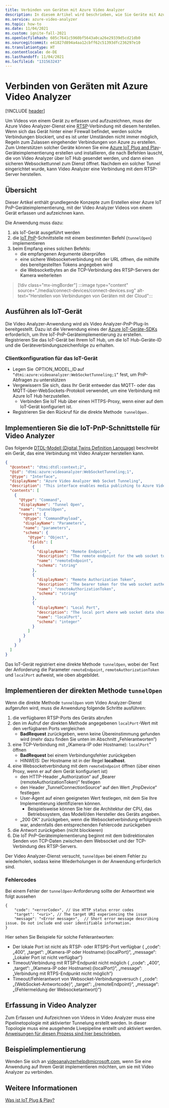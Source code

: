 ```yaml
---
title: Verbinden von Geräten mit Azure Video Analyzer
description: In diesem Artikel wird beschrieben, wie Sie Geräte mit Azure Video Analyzer verbinden.
ms.service: azure-video-analyzer
ms.topic: how-to
ms.date: 11/04/2021
ms.custom: ignite-fall-2021
ms.openlocfilehash: 605c7641c5960bf5643a0ca26e29339d5cd21db0
ms.sourcegitcommit: e41827d894a4aa12cbff62c51393dfc236297e10
ms.translationtype: HT
ms.contentlocale: de-DE
ms.lasthandoff: 11/04/2021
ms.locfileid: "131563243"
---
```

# <a name="connect-devices-to-azure-video-analyzer"></a>Verbinden von Geräten mit Azure Video Analyzer

[!INCLUDE [header](includes/cloud-env.md)]

Um Videos von einem Gerät zu erfassen und aufzuzeichnen, muss der Azure Video Analyzer-Dienst eine [RTSP](../terminology.md#rtsp)-Verbindung mit diesem herstellen. Wenn sich das Gerät hinter einer Firewall befindet, werden solche Verbindungen blockiert, und es ist unter Umständen nicht immer möglich, Regeln zum Zulassen eingehender Verbindungen von Azure zu erstellen. Zum Unterstützen solcher Geräte können Sie eine [Azure IoT Plug and Play](../../../iot-develop/overview-iot-plug-and-play.md)-Geräteimplementierung erstellen und installieren, die nach Befehlen lauscht, die von Video Analyzer über IoT Hub gesendet werden, und dann einen sicheren Websockettunnel zum Dienst öffnet. Nachdem ein solcher Tunnel eingerichtet wurde, kann Video Analyzer eine Verbindung mit dem RTSP-Server herstellen.

## <a name="overview"></a>Übersicht 

Dieser Artikel enthält grundlegende Konzepte zum Erstellen einer Azure IoT PnP-Geräteimplementierung, mit der Video Analyzer Videos von einem Gerät erfassen und aufzeichnen kann. 

Die Anwendung muss dazu: 

1. als IoT-Gerät ausgeführt werden 
1. die [IoT PnP](../../../iot-develop/overview-iot-plug-and-play.md)-Schnittstelle mit einem bestimmten Befehl (`tunnelOpen`) implementieren 
1. beim Empfang eines solchen Befehls: 
   * die empfangenen Argumente überprüfen 
   * eine sichere Websocketverbindung mit der URL öffnen, die mithilfe des bereitgestellten Tokens angegeben wird
   * die Websocketbytes an die TCP-Verbindung des RTSP-Servers der Kamera weiterleiten

> [!div class="mx-imgBorder"]
> :::image type="content" source="./media/connect-devices/connect-devices.svg" alt-text="Herstellen von Verbindungen von Geräten mit der Cloud":::

## <a name="run-as-an-iot-device"></a>Ausführen als IoT-Gerät 

Die Video Analyzer-Anwendung wird als Video Analyzer-PnP-Plug-In bereitgestellt. Dazu ist die Verwendung eines der [Azure IoT-Geräte-SDKs](../../../iot-develop/libraries-sdks.md#device-sdks) erforderlich, um Ihre IoT-PnP-Geräteimplementierung zu erstellen. Registrieren Sie das IoT-Gerät bei Ihrem IoT Hub, um die IoT Hub-Geräte-ID und die Geräteverbindungszeichenfolge zu erhalten.

### <a name="iot-device-clientconfiguration"></a>Clientkonfiguration für das IoT-Gerät

* Legen Sie  OPTION_MODEL_ID auf `“dtmi:azure:videoanalyzer:WebSocketTunneling;1”` fest, um PnP-Abfragen zu unterstützen  
* Vergewissern Sie sich, dass Ihr Gerät entweder das MQTT- oder das MQTT-über-WebSockets-Protokoll verwendet, um eine Verbindung mit Azure IoT Hub herzustellen. 
    * Verbinden Sie IoT Hub über einen HTTPS-Proxy, wenn einer auf dem IoT-Gerät konfiguriert ist.  
* Registrieren Sie den Rückruf für die direkte Methode  `tunnelOpen` . 

## <a name="implement-the-iot-pnp-interface-for-video-analyzer"></a>Implementieren Sie die IoT-PnP-Schnittstelle für Video Analyzer

Das folgende [DTDL-Modell (Digital Twins Definition Language)](https://github.com/Azure/opendigitaltwins-dtdl) beschreibt ein Gerät, das eine Verbindung mit Video Analyzer herstellen kann.

```json
{
  "@context": "dtmi:dtdl:context;2",
  "@id": "dtmi:azure:videoanalyzer:WebSocketTunneling;1",
  "@type": "Interface",
  "displayName": "Azure Video Analyzer Web Socket Tunneling",
  "description": "This interface enables media publishing to Azure Video Analyzer service from a RTSP compatible device which is located behind a firewall or NAT device.",
  "contents": [
    {
      "@type": "Command",
      "displayName": "Tunnel Open",
      "name": "tunnelOpen",
      "request": {
        "@type": "CommandPayload",
        "displayName": "Parameters",
        "name": "parameters",
        "schema": {
          "@type": "Object",
          "fields": [
            {
              "displayName": "Remote Endpoint",
              "description": "The remote endpoint for the web socket tunnel.",
              "name": "remoteEndpoint",
              "schema": "string"
            },
            {
              "displayName": "Remote Authorization Token",
              "description": "The bearer token for the web socket authentication.",
              "name": "remoteAuthorizationToken",
              "schema": "string"
            },
            {
              "displayName": "Local Port",
              "description": "The local port where web socket data should be tunneled to.",
              "name": "localPort",
              "schema": "integer"
            }
          ]
        }
      }
    }
  ]
}
```

Das IoT-Gerät registriert eine direkte Methode  `tunnelOpen`, wobei der Text der Anforderung die Parameter `remoteEndpoint`, `remoteAuthorizationToken` und `localPort` aufweist, wie oben abgebildet.

## <a name="implement-the-direct-method-tunnelopen"></a>Implementieren der direkten Methode `tunnelOpen`
Wenn die direkte Methode `tunnelOpen` vom Video Analyzer-Dienst aufgerufen wird, muss die Anwendung folgende Schritte ausführen:

1. die verfügbaren RTSP-Ports des Geräts abrufen
1. den im Aufruf der direkten Methode angegebenen `localPort`-Wert mit den verfügbaren Ports vergleichen
   * **BadRequest** zurückgeben, wenn keine Übereinstimmung gefunden wird (mehr dazu finden Sie unten im Abschnitt „Fehlerantworten“)
1. eine TCP-Verbindung mit „(Kamera-IP oder Hostname): `localPort`" öffnen
   * **BadRequest** bei einem Verbindungsfehler zurückgeben
   * HINWEIS: Der Hostname ist in der Regel **localhost**.
1. eine Websocketverbindung mit dem `remoteEndpoint` öffnen (über einen Proxy, wenn er auf dem Gerät konfiguriert ist)
   * den HTTP-Header „Authorization“ auf „Bearer (remoteAuthorizationToken)“ festlegen
   * den Header „TunnelConnectionSource“ auf den Wert „PnpDevice“ festlegen
   * User-Agent auf einen geeigneten Wert festlegen, mit dem Sie Ihre Implementierung identifizieren können. 
      * Beispielsweise können Sie hier die Architektur der CPU, das Betriebssystem, das Modell/den Hersteller des Geräts angeben.
   * „200 OK“ zurückgeben, wenn die Websocketverbindung erfolgreich war, andernfalls den entsprechenden Fehlercode zurückgeben
1. die Antwort zurückgeben (nicht blockieren)
1. Die IoT PnP-Geräteimplementierung beginnt mit dem bidirektionalen Senden von TCP-Daten zwischen dem Websocket und der TCP-Verbindung des RTSP-Servers.

Der Video Analyzer-Dienst versucht, `tunnelOpen` bei einem Fehler zu wiederholen, sodass keine Wiederholungen in der Anwendung erforderlich sind.

### <a name="error-responses"></a>Fehlercodes
Bei einem Fehler der `tunnelOpen`-Anforderung sollte der Antworttext wie folgt aussehen

```
{
    "code": "<errorCode>", // Use HTTP status error codes
    "target": "<uri>", // The target URI experiencing the issue
    "message": "<Error message>",  // Short error message describing issue. Do not include end user identifiable information.
}
```
Hier sehen Sie Beispiele für solche Fehlerantworten:

* Der lokale Port ist nicht als RTSP- oder RTSPS-Port verfügbar { „code“: „400“, „target“: „(Kamera-IP oder Hostname):{localPort}“, „message“: „Lokaler Port ist nicht verfügbar“}
* Timeout/Verbindung mit RTSP-Endpunkt nicht möglich { „code“: „400“, „target“: „(Kamera-IP oder Hostname):{localPort}“, „message“: „Verbindung mit RTPS-Endpunkt nicht möglich“}
*   Timeout/Fehlerantwort von Websocket-Verbindungsversuch { „code“: „{WebSocket-Antwortcode}“, „target“: „{remoteEndpoint}“, „message“: „{Fehlermeldung der Websocketantwort}“}


## <a name="ingestion-to-video-analyzer"></a>Erfassung in Video Analyzer
Zum Erfassen und Aufzeichnen von Videos in Video Analyzer muss eine Pipelinetopologie mit aktivierter Tunnelung erstellt werden. In dieser Topologie muss eine ausgehende Livepipeline erstellt und aktiviert werden. [Anweisungen für diesen Prozess sind hier beschrieben.](use-remote-device-adapter.md#create-pipeline-topology-in-the-video-analyzer-service)

 
## <a name="example-implementation"></a>Beispielimplementierung
Wenden Sie sich an videoanalyzerhelp@microsoft.com, wenn Sie eine Anwendung auf Ihrem Gerät implementieren möchten, um sie mit Video Analyzer zu verbinden.

## <a name="see-also"></a>Weitere Informationen 

[Was ist IoT Plug &amp; Play?](../../../iot-develop/overview-iot-plug-and-play.md)
